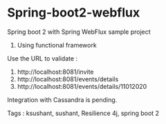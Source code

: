 # Spring-boot2-webflux

Spring boot 2 with Spring WebFlux sample project

1. Using functional framework

Use the URL to validate :

1. http://localhost:8081/invite
2. http://localhost:8081/events/details
3. http://localhost:8081/events/details/11012020

Integration with Cassandra is pending.

Tags : ksushant, sushant, Resilience 4j, spring boot 2


